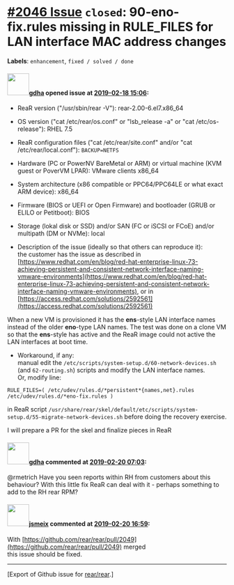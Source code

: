 [\#2046 Issue](https://github.com/rear/rear/issues/2046) `closed`: 90-eno-fix.rules missing in RULE\_FILES for LAN interface MAC address changes
================================================================================================================================================

**Labels**: `enhancement`, `fixed / solved / done`

#### <img src="https://avatars.githubusercontent.com/u/888633?u=cdaeb31efcc0048d3619651aa18dd4b76e636b21&v=4" width="50">[gdha](https://github.com/gdha) opened issue at [2019-02-18 15:06](https://github.com/rear/rear/issues/2046):

-   ReaR version ("/usr/sbin/rear -V"): rear-2.00-6.el7.x86\_64

-   OS version ("cat /etc/rear/os.conf" or "lsb\_release -a" or "cat
    /etc/os-release"): RHEL 7.5

-   ReaR configuration files ("cat /etc/rear/site.conf" and/or "cat
    /etc/rear/local.conf"): `BACKUP=NETFS`

-   Hardware (PC or PowerNV BareMetal or ARM) or virtual machine (KVM
    guest or PoverVM LPAR): VMware clients x86\_64

-   System architecture (x86 compatible or PPC64/PPC64LE or what exact
    ARM device): x86\_64

-   Firmware (BIOS or UEFI or Open Firmware) and bootloader (GRUB or
    ELILO or Petitboot): BIOS

-   Storage (lokal disk or SSD) and/or SAN (FC or iSCSI or FCoE) and/or
    multipath (DM or NVMe): local

-   Description of the issue (ideally so that others can reproduce
    it):  
    the customer has the issue as described in
    [https://www.redhat.com/en/blog/red-hat-enterprise-linux-73-achieving-persistent-and-consistent-network-interface-naming-vmware-environments](https://www.redhat.com/en/blog/red-hat-enterprise-linux-73-achieving-persistent-and-consistent-network-interface-naming-vmware-environments),
    or in
    [https://access.redhat.com/solutions/2592561](https://access.redhat.com/solutions/2592561)

When a new VM is provisioned it has the **ens**-style LAN interface
names instead of the older **eno**-type LAN names. The test was done on
a clone VM so that the **ens**-style has active and the ReaR image could
not active the LAN interfaces at boot time.

-   Workaround, if any:  
    manual edit the `/etc/scripts/system-setup.d/60-network-devices.sh`
    (and `62-routing.sh`) scripts and modify the LAN interface names.  
    Or, modify line:

<!-- -->

    RULE_FILES=( /etc/udev/rules.d/*persistent*{names,net}.rules /etc/udev/rules.d/*eno-fix.rules )

in ReaR script
`/usr/share/rear/skel/default/etc/scripts/system-setup.d/55-migrate-network-devices.sh`
before doing the recovery exercise.

I will prepare a PR for the skel and finalize pieces in ReaR

#### <img src="https://avatars.githubusercontent.com/u/888633?u=cdaeb31efcc0048d3619651aa18dd4b76e636b21&v=4" width="50">[gdha](https://github.com/gdha) commented at [2019-02-20 07:03](https://github.com/rear/rear/issues/2046#issuecomment-465451459):

@rmetrich Have you seen reports within RH from customers about this
behaviour? With this little fix ReaR can deal with it - perhaps
something to add to the RH rear RPM?

#### <img src="https://avatars.githubusercontent.com/u/1788608?u=925fc54e2ce01551392622446ece427f51e2f0ce&v=4" width="50">[jsmeix](https://github.com/jsmeix) commented at [2019-02-20 16:59](https://github.com/rear/rear/issues/2046#issuecomment-465665579):

With
[https://github.com/rear/rear/pull/2049](https://github.com/rear/rear/pull/2049)
merged  
this issue should be fixed.

------------------------------------------------------------------------

\[Export of Github issue for
[rear/rear](https://github.com/rear/rear).\]
